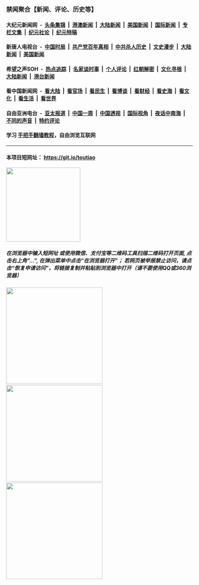 ### 禁闻聚合【新闻、评论、历史等】

#### 大纪元新闻网 &nbsp;-&nbsp; [头条集锦](indexes/E头条集锦.md?t=02140811) &nbsp;|&nbsp; [港澳新闻](indexes/E港澳新闻.md?t=02140811)  &nbsp;|&nbsp; [大陆新闻](indexes/E大陆新闻.md?t=02140811) &nbsp;|&nbsp; [美国新闻](indexes/E美国新闻.md?t=02140811) &nbsp;|&nbsp; [国际新闻](indexes/E国际新闻.md?t=02140811) &nbsp;|&nbsp; [专栏文集](indexes/E专栏文集.md?t=02140811) &nbsp;|&nbsp; [纪元社论](indexes/E纪元社论.md?t=02140811) &nbsp;|&nbsp; [纪元特稿](indexes/E纪元特稿.md?t=02140811) 

#### 新唐人电视台 &nbsp;-&nbsp; [中国时局](indexes/N中国时局.md?t=02140811) &nbsp;|&nbsp; [共产党百年真相](indexes/N共产党百年真相.md?t=02140811) &nbsp;|&nbsp; [中共杀人历史](indexes/N中共杀人历史.md?t=02140811) &nbsp;|&nbsp; [文史漫步](indexes/N文史漫步.md?t=02140811) &nbsp;|&nbsp; [大陆新闻](indexes/N大陆新闻.md?t=02140811) &nbsp;|&nbsp; [美国新闻](indexes/N美国新闻.md?t=02140811)

#### 希望之声SOH &nbsp;-&nbsp; [热点追踪](indexes/H热点追踪.md?t=02140811) &nbsp;|&nbsp; [名家谈时事](indexes/H名家谈时事.md?t=02140811) &nbsp;|&nbsp; [个人评论](indexes/H个人评论.md?t=02140811)  &nbsp;|&nbsp; [红朝解密](indexes/H红朝解密.md?t=02140811) &nbsp;|&nbsp; [文化寻根](indexes/H文化寻根.md?t=02140811) &nbsp;|&nbsp; [大陆新闻](indexes/H大陆新闻.md?t=02140811) &nbsp;|&nbsp; [港台新闻](indexes/H港台新闻.md?t=02140811)

#### 看中国新闻网 &nbsp;-&nbsp; [看大陆](indexes/S看大陆.md?t=02140811) &nbsp;|&nbsp; [看官场](indexes/S看官场.md?t=02140811) &nbsp;|&nbsp; [看民生](indexes/S看民生.md?t=02140811)  &nbsp;|&nbsp; [看博谈](indexes/S看博谈.md?t=02140811) &nbsp;|&nbsp; [看财经](indexes/S看财经.md?t=02140811) &nbsp;|&nbsp; [看史海](indexes/S看史海.md?t=02140811) &nbsp;|&nbsp; [看文化](indexes/S看文化.md?t=02140811) &nbsp;|&nbsp; [看生活](indexes/S看生活.md?t=02140811) &nbsp;|&nbsp; [看世界](indexes/S看世界.md?t=02140811)

#### 自由亚洲电台 &nbsp;-&nbsp; [亚太报道](indexes/R亚太报道.md?t=02140811) &nbsp;|&nbsp; [中国一周](indexes/R中国一周.md?t=02140811) &nbsp;|&nbsp; [中国透视](indexes/R中国透视.md?t=02140811)  &nbsp;|&nbsp; [国际视角](indexes/R国际视角.md?t=02140811) &nbsp;|&nbsp; [夜话中南海](indexes/R夜话中南海.md?t=02140811) &nbsp;|&nbsp; [不同的声音](indexes/R不同的声音.md?t=02140811) &nbsp;|&nbsp; [特约评论](indexes/R特约评论.md?t=02140811)

#### 学习 [手把手翻墙教程](https://github.com/gfw-breaker/guides/wiki)，自由浏览互联网

----

#### 本项目短网址： https://git.io/toutiao
<img src="https://raw.githubusercontent.com/gfw-breaker/banned-news/master/scripts/img/qr.png" width="200px"/>  

##### 在浏览器中输入短网址 或使用微信、支付宝等二维码工具扫描二维码打开页面, 点击右上角"...", 在弹出菜单中点击“在浏览器打开”； 若网页被举报禁止访问，请点击“恢复申请访问”，将链接复制并粘贴到浏览器中打开（请不要使用QQ或360浏览器）

<img src="https://raw.githubusercontent.com/gfw-breaker/banned-news/master/scripts/img/1.png" width="260px"/> &nbsp; <img src="https://raw.githubusercontent.com/gfw-breaker/banned-news/master/scripts/img/2.png" width="260px"/> &nbsp; <img src="https://raw.githubusercontent.com/gfw-breaker/banned-news/master/scripts/img/3.png" width="260px"/>
